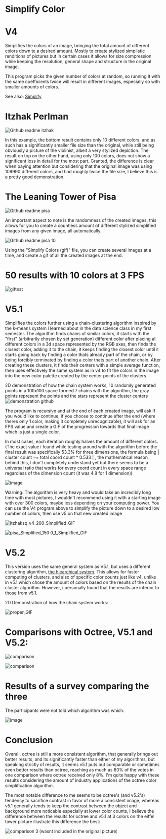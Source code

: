 # Simplify Color

# V4
Simplifies the colors of an image, bringing the total amount of different colors down to a desired amount. Mostly to create stylized simplistic renditions of pictures but in certain cases it allows for size compression while keeping the resolution, general shape and structure in the original image.

This program picks the given number of colors at random, so running it with the same coefficients twice will result in different images, especially so with smaller amounts of colors.

See also: [Simplify](https://github.com/EgeEken/Simplify)

# Itzhak Perlman
![Github readme itzhak](https://user-images.githubusercontent.com/96302110/170580353-ad76f66e-6f5a-4bab-8a12-8bd7a17de28f.png)

In this example, the bottom result contains only 10 different colors, and as such has a significantly smaller file size than the original, while still being obviously a picture of the violinist, albeit a very stylized depiction. The result on top on the other hand, using only 100 colors, does not show a significant loss in detail for the most part. Granted, the difference is clear when paying attention but considering that the original image was using 109990 different colors, and had roughly twice the file size, I believe this is a pretty good demonstration.

# The Leaning Tower of Pisa
![Github readme pisa](https://user-images.githubusercontent.com/96302110/170580388-db096f8f-d03e-4bbf-97f5-e9a75312eef0.png)

An important aspect to note is the randomness of the created images, this allows for you to create a countless amount of different stylized simplified images from any given image, all automatically.

![Github readme pisa 10](https://user-images.githubusercontent.com/96302110/170580439-ef7c68e0-0912-4f77-b0bd-64bb522ac7e4.png)

Using the "Simplify Colors (gif)" file, you can create several images at a time, and create a gif of all the created images at the end.

# 50 results with 10 colors at 3 FPS
![giftest](https://user-images.githubusercontent.com/96302110/170581462-9515b7ab-9a21-435a-b206-d37c8517da11.gif)


# V5.1
Simplifies the colors further using a chain-clustering algorithm inspired by the k-means system I learned about in the data science class in my first semester. The algorithm finds chains of similar colors, it starts with the "first" (arbitrarily chosen by set generation) different color after placing all different colors in a 3d space represented by the RGB axes, then finds the closest color, adding it to the chain, it keeps finding the closest color until it starts going back by finding a color thats already part of the chain, or by being forcibly terminated by finding a color thats part of another chain. After creating these clusters, it finds their centers with a simple average function, then uses effectively the same system as in v4 to fit the colors in the image into the new color palette created by the center points of the clusters.

2D demonstration of how the chain system works, 10 randomly generated points in a 100x100 space formed 7 chains with the algorithm, the gray points represent the points and the stars represent the cluster centers
![demonstration github](https://user-images.githubusercontent.com/96302110/171171932-25d46832-9ab1-4e4c-8a2f-417c8393f310.png)

The program is recursive and at the end of each created image, will ask if you would like to continue, if you choose to continue after the end (where theres only 1 color, making it completely unrecognizable), it will ask for an FPS value and create a GIF of the progression towards that final image which is just a single color. 

In most cases, each iteration roughly halves the amount of different colors. (The exact value i found while testing around with the algorithm before the final result was specifically 53.3% for three dimensions, the formula being | cluster count ~= total coord count * 0.533 | , the mathematical reason behind this, I don't completely understand yet but there seems to be a universal ratio that works for every coord count in every space range regardless of the dimension count (it was 4.8 for 1 dimension))

![image](https://user-images.githubusercontent.com/96302110/170829538-a8e3a385-1379-4fc3-b3f3-a663d06afbc3.png)

Warning: The algorithm is very heavy and would take an incredibly long time with most pictures, I wouldn't recommend using it with a starting image with over 300 colors, maybe less depending on your computing power. You can use the V4 program above to simplify the picture down to a desired low number of colors, then use v5 on that new created image

![itzhaksq_v4_200_Simplified_GIF](https://user-images.githubusercontent.com/96302110/170827531-38785b7f-4ed3-4b74-b26e-5dd80c32f414.gif)

![pisa_Simplified_150 0_1_Simplified_GIF](https://user-images.githubusercontent.com/96302110/170828450-29f26b31-82b9-4185-844a-ead8cb2b536d.gif)


# V5.2
This version uses the same general system as V5.1, but uses a different clustering algorithm, [the hiearchical system](https://en.wikipedia.org/wiki/Hierarchical_clustering). This allows for faster computing of clusters, and also of specific color counts just like v4, unlike in v5.1 which chose the amount of colors based on the results of the chain cluster algorithm. However, i personally found that the results are inferior to those from v5.1.

2D Demonstration of how the chain system works:

![proper_GIF](https://user-images.githubusercontent.com/96302110/175520436-b09e5238-da8a-48e9-9240-4511b4ba24e8.gif)

# Comparisons with Octree, V5.1 and V5.2:

![comparison](https://user-images.githubusercontent.com/96302110/175521247-b28254cb-6225-4b42-83bf-6eaee473636d.png)

![comparison](https://user-images.githubusercontent.com/96302110/175521180-5cfc8346-a8fa-4d5a-9d16-885db5843376.png)


# Results of a survey comparing the three

The participants were not told which algorithm was which.

![image](https://user-images.githubusercontent.com/96302110/175522239-719d36ba-37c5-4ac8-8e25-f6d1ef07cc37.png)

# Conclusion

Overall, octree is still a more consistent algorithm, that generally brings out better results, and its significantly faster than either of my algorithms, but speaking strictly of results, it seems v5.1 puts out comparable or sometimes even better results than octree, reaching as much as 80% of the votes in one comparison where octree received only 8%. I'm quite happy with these results considering the amount of industry applications of the octree color simplification algorithm. 

The most notable difference to me seems to be octree's (and v5.2's) tendency to sacrifice contrast in favor of more a consistent image, whereas v5.1 generally tends to keep the contrast between the object and background more noticable especially at lower color counts, i believe the difference between the results for octree and v5.1 at 3 colors on the eiffel tower picture illustrate this difference the best:

![comparison 3 (wasnt included in the original picture)](https://user-images.githubusercontent.com/96302110/175523669-01cbef17-fe98-4bb2-8c3f-f09091a3b07d.png)
